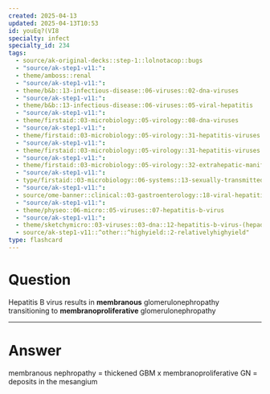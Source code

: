 ```yaml
---
created: 2025-04-13
updated: 2025-04-13T10:53
id: youEq?(VI8
specialty: infect
specialty_id: 234
tags:
  - source/ak-original-decks::step-1::lolnotacop::bugs
  - "source/ak-step1-v11:": 
  - theme/amboss::renal
  - "source/ak-step1-v11:": 
  - theme/b&b::13-infectious-disease::06-viruses::02-dna-viruses
  - "source/ak-step1-v11:": 
  - theme/b&b::13-infectious-disease::06-viruses::05-viral-hepatitis
  - "source/ak-step1-v11:": 
  - theme/firstaid::03-microbiology::05-virology::08-dna-viruses
  - "source/ak-step1-v11:": 
  - theme/firstaid::03-microbiology::05-virology::31-hepatitis-viruses
  - "source/ak-step1-v11:": 
  - theme/firstaid::03-microbiology::05-virology::31-hepatitis-viruses::hepatitis-b
  - "source/ak-step1-v11:": 
  - theme/firstaid::03-microbiology::05-virology::32-extrahepatic-manifestations-of-hepatitis-b-&-c
  - "source/ak-step1-v11:": 
  - type/firstaid::03-microbiology::06-systems::13-sexually-transmitted-infections
  - "source/ak-step1-v11:": 
  - source/ome-banner::clinical::03-gastroenterology::18-viral-hepatitis
  - "source/ak-step1-v11:": 
  - theme/physeo::06-micro::05-viruses::07-hepatitis-b-virus
  - "source/ak-step1-v11:": 
  - theme/sketchymicro::03-viruses::03-dna::12-hepatitis-b-virus-(hepadnaviridae)
  - source/ak-step1-v11::^other::^highyield::2-relativelyhighyield"
type: flashcard
---
```


# Question
Hepatitis B virus results in **membranous** glomerulonephropathy transitioning to **membranoproliferative** glomerulonephropathy

---

# Answer
membranous nephropathy = thickened GBM x membranoproliferative GN = deposits in the mesangium